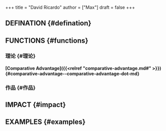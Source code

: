 +++
title = "David Ricardo"
author = ["Max"]
draft = false
+++

## DEFINATION {#defination}


## FUNCTIONS {#functions}


### 理论 {#理论}


#### [Comparative Advantage]({{<relref "comparative-advantage.md#" >}}) {#comparative-advantage--comparative-advantage-dot-md}


### 作品 {#作品}


## IMPACT {#impact}


## EXAMPLES {#examples}
